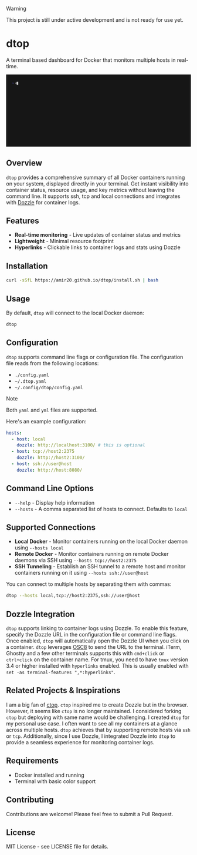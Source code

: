 > [!WARNING]
> This project is still under active development and is not ready for use yet.


# dtop

A terminal based dashboard for Docker that monitors multiple hosts in real-time.

![dtop screenshot](https://github.com/amir20/dtop/blob/master/demo.gif)

## Overview

`dtop` provides a comprehensive summary of all Docker containers running on your system, displayed directly in your terminal. Get instant visibility into container status, resource usage, and key metrics without leaving the command line. It supports ssh, tcp and local connections and integrates with [Dozzle](https://github.com/amir20/dozzle) for container logs.

## Features

- **Real-time monitoring** - Live updates of container status and metrics
- **Lightweight** - Minimal resource footprint
- **Hyperlinks** - Clickable links to container logs and stats using Dozzle

## Installation

```bash
curl -sSfL https://amir20.github.io/dtop/install.sh | bash
```

## Usage

By default, `dtop` will connect to the local Docker daemon:

```bash
dtop
```

## Configuration

`dtop` supports command line flags or configuration file. The configuration file reads from the following locations:

- `./config.yaml`
- `~/.dtop.yaml`
- `~/.config/dtop/config.yaml`

> [!Note]
> Both `yaml` and `yml` files are supported.

Here's an example configuration:

```yaml
hosts:
  - host: local
    dozzle: http://localhost:3100/ # this is optional
  - host: tcp://host2:2375
    dozzle: http://host2:3100/
  - host: ssh://user@host
    dozzle: http://host:8080/
```

## Command Line Options

- `--help` - Display help information
- `--hosts` - A comma separated list of hosts to connect. Defaults to `local`

## Supported Connections

- **Local Docker** - Monitor containers running on the local Docker daemon using `--hosts local`
- **Remote Docker** - Monitor containers running on remote Docker daemons via SSH using `--hosts tcp://host2:2375`
- **SSH Tunneling** - Establish an SSH tunnel to a remote host and monitor containers running on it using `--hosts ssh://user@host`

You can connect to multiple hosts by separating them with commas:

```bash
dtop --hosts local,tcp://host2:2375,ssh://user@host
```

## Dozzle Integration

`dtop` supports linking to container logs using Dozzle. To enable this feature, specify the Dozzle URL in the configuration file or command line flags. Once enabled, `dtop` will automatically open the Dozzle UI when you click on a container. `dtop` leverages [OSC8](https://github.com/Alhadis/OSC8-Adoption/) to send the URL to the terminal. iTerm, Ghostty and a few other terminals supports this with `cmd+click` or `ctrl+click` on the container name. For tmux, you need to have `tmux` version 3.4 or higher installed with `hyperlinks` enabled. This is usually enabled with `set -as terminal-features ",*:hyperlinks"`.

## Related Projects & Inspirations

I am a big fan of [ctop](https://github.com/bcicen/ctop). `ctop` inspired me to create Dozzle but in the browser. However, it seems like `ctop` is no longer maintained. I considered forking `ctop` but deploying with same name would be challenging. I created `dtop` for my personal use case. I often want to see all my containers at a glance across multiple hosts. `dtop` achieves that by supporting remote hosts via `ssh` or `tcp`. Additionally, since I use Dozzle, I integrated Dozzle into `dtop` to provide a seamless experience for monitoring container logs.

## Requirements

- Docker installed and running
- Terminal with basic color support

## Contributing

Contributions are welcome! Please feel free to submit a Pull Request.

## License

MIT License - see LICENSE file for details.
